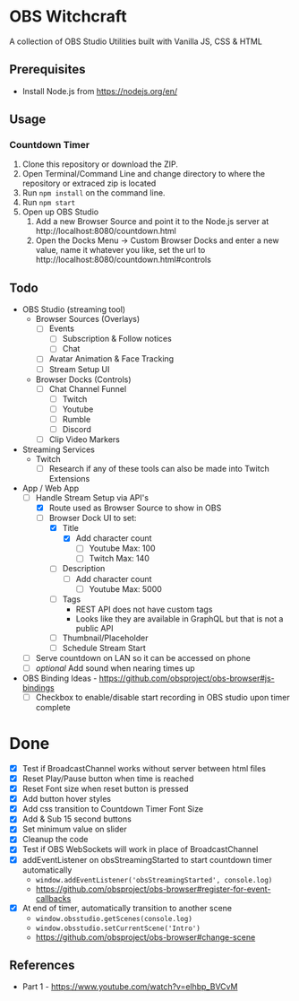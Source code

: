 # OBS Witchcraft

A collection of OBS Studio Utilities built with Vanilla JS, CSS & HTML

## Prerequisites

- Install Node.js from https://nodejs.org/en/

## Usage

### Countdown Timer
1. Clone this repository or download the ZIP.
2. Open Terminal/Command Line and change directory to where the repository or extraced zip is located
3. Run `npm install` on the command line.
4. Run `npm start`
5. Open up OBS Studio
   1. Add a new Browser Source and point it to the Node.js server at http://localhost:8080/countdown.html
   2. Open the Docks Menu -> Custom Browser Docks and enter a new value, name it whatever you like, set the url to http://localhost:8080/countdown.html#controls

## Todo
- OBS Studio (streaming tool)
  - Browser Sources (Overlays)
    - [ ] Events
      - [ ] Subscription & Follow notices
      - [ ] Chat
    - [ ] Avatar Animation & Face Tracking
    - [ ] Stream Setup UI
  - Browser Docks (Controls)
    - [ ] Chat Channel Funnel
      - [ ] Twitch
      - [ ] Youtube
      - [ ] Rumble
      - [ ] Discord
    - [ ] Clip Video Markers
- Streaming Services
  - Twitch
    - [ ] Research if any of these tools can also be made into Twitch Extensions
- App / Web App
  - [ ] Handle Stream Setup via API's
    - [x] Route used as Browser Source to show in OBS
    - [ ] Browser Dock UI to set:
      - [x] Title
        - [x] Add character count
          - [ ] Youtube Max: 100
          - [ ] Twitch Max: 140
      - [ ] Description
        - [ ] Add character count
          - [ ] Youtube Max: 5000
      - [ ] Tags
        - REST API does not have custom tags
        - Looks like they are available in GraphQL but that is not a public API
      - [ ] Thumbnail/Placeholder
      - [ ] Schedule Stream Start
  - [ ] Serve countdown on LAN so it can be accessed on phone
  - [ ] *optional* Add sound when nearing times up
- OBS Binding Ideas - https://github.com/obsproject/obs-browser#js-bindings
  - [ ] Checkbox to enable/disable start recording in OBS studio upon timer complete

# Done
- [x] Test if BroadcastChannel works without server between html files
- [x] Reset Play/Pause button when time is reached
- [x] Reset Font size when reset button is pressed
- [x] Add button hover styles
- [x] Add css transition to Countdown Timer Font Size
- [x] Add & Sub 15 second buttons
- [x] Set minimum value on slider
- [x] Cleanup the code
- [x] Test if OBS WebSockets will work in place of BroadcastChannel
- [x] addEventListener on obsStreamingStarted to start countdown timer automatically
  - `window.addEventListener('obsStreamingStarted', console.log)`
  - https://github.com/obsproject/obs-browser#register-for-event-callbacks
- [x] At end of timer, automatically transition to another scene
  - `window.obsstudio.getScenes(console.log)`
  - `window.obsstudio.setCurrentScene('Intro')`
  - https://github.com/obsproject/obs-browser#change-scene

## References
 - Part 1 - https://www.youtube.com/watch?v=elhbp_BVCvM
